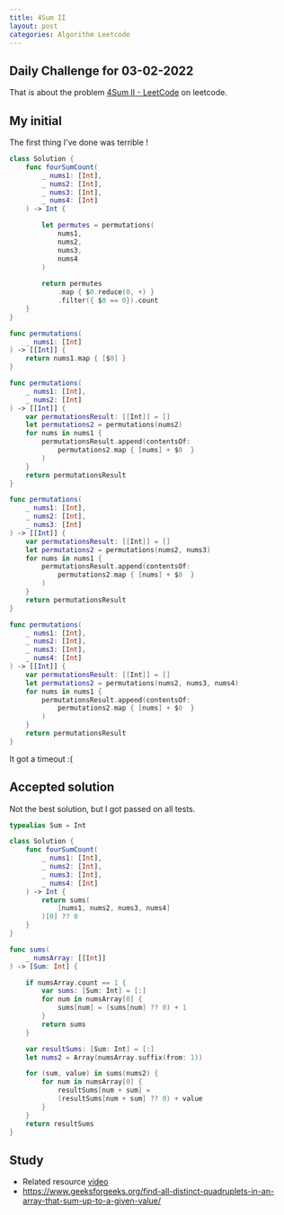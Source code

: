 ```yaml
---
title: 4Sum II
layout: post
categories: Algorithm Leetcode
---
```


## Daily Challenge for 03-02-2022

That is about the problem [4Sum II - LeetCode](https://leetcode.com/problems/4sum-ii/) on leetcode. 

## My initial 

The first thing I've done was terrible !

```swift
class Solution {
    func fourSumCount(
        _ nums1: [Int],
        _ nums2: [Int],
        _ nums3: [Int],
        _ nums4: [Int]
    ) -> Int {

        let permutes = permutations(
            nums1,
            nums2,
            nums3,
            nums4
        )
        
        return permutes
            .map { $0.reduce(0, +) }
            .filter({ $0 == 0}).count
    }
}

func permutations(
    _ nums1: [Int]
) -> [[Int]] {
    return nums1.map { [$0] }
}

func permutations(
    _ nums1: [Int],
    _ nums2: [Int]
) -> [[Int]] {
    var permutationsResult: [[Int]] = []
    let permutations2 = permutations(nums2)
    for nums in nums1 {
        permutationsResult.append(contentsOf:
            permutations2.map { [nums] + $0  }
        )
    }
    return permutationsResult
}

func permutations(
    _ nums1: [Int],
    _ nums2: [Int],
    _ nums3: [Int]
) -> [[Int]] {
    var permutationsResult: [[Int]] = []
    let permutations2 = permutations(nums2, nums3)
    for nums in nums1 {
        permutationsResult.append(contentsOf:
            permutations2.map { [nums] + $0  }
        )
    }
    return permutationsResult
}

func permutations(
    _ nums1: [Int],
    _ nums2: [Int],
    _ nums3: [Int],
    _ nums4: [Int]
) -> [[Int]] {
    var permutationsResult: [[Int]] = []
    let permutations2 = permutations(nums2, nums3, nums4)
    for nums in nums1 {
        permutationsResult.append(contentsOf:
            permutations2.map { [nums] + $0  }
        )
    }
    return permutationsResult
}
```

It got a timeout :(

## Accepted solution

Not the best solution, but I got passed on all tests.

```swift
typealias Sum = Int

class Solution {
    func fourSumCount(
        _ nums1: [Int],
        _ nums2: [Int],
        _ nums3: [Int],
        _ nums4: [Int]
    ) -> Int {
        return sums(
            [nums1, nums2, nums3, nums4]
        )[0] ?? 0
    }
}

func sums(
    _ numsArray: [[Int]]
) -> [Sum: Int] {

    if numsArray.count == 1 {
        var sums: [Sum: Int] = [:]
        for num in numsArray[0] {
            sums[num] = (sums[num] ?? 0) + 1
        }
        return sums
    }

    var resultSums: [Sum: Int] = [:]
    let nums2 = Array(numsArray.suffix(from: 1))

    for (sum, value) in sums(nums2) {
        for num in numsArray[0] {
            resultSums[num + sum] =
            (resultSums[num + sum] ?? 0) + value
        }
    }
    return resultSums
}
```

## Study

- Related resource [video](https://www.youtube.com/watch?v=57SUNQL4JFA&t)
- https://www.geeksforgeeks.org/find-all-distinct-quadruplets-in-an-array-that-sum-up-to-a-given-value/